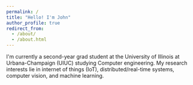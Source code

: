 ```yaml
---
permalink: /
title: "Hello! I'm John"
author_profile: true
redirect_from: 
  - /about/
  - /about.html
---
```


I'm currently a second-year grad student at the University of Illinois at Urbana-Champaign (UIUC) studying Computer engineering. My research interests lie in internet of things (IoT), distributed/real-time systems, computer vision, and machine learning. 